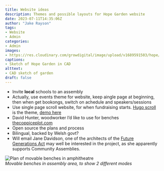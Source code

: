 ```yaml
---
title: Website ideas
description: Themes and possible layouts for Hope Garden website
date: 2023-07-11T14:35:06Z
author: "Jake Rayson"
tags: 
- Website
- Admin
categories:
- Admin
images: 
- https://res.cloudinary.com/growdigital/image/upload/v1689591503/hope/cad-sketch-230717.png
captions:
- Sketch of Hope Garden in CAD
alttext:
- CAD sketch of garden
draft: false
---
```


* Invite **local** schools to an assembly
* Actually, use events theme for website, keep aingle page at beginning, then when get bookongs, switch on achedule and speakers/sessions
* Use single page scroll website, for when fundraising starts. [Hugo scroll](https://themes.gohugo.io/themes/hugo-scroll/) is the theme, [demo here](https://zjedi.github.io/hugo-scroll/)
* David Hunter, woodworker I’d like to use for benches [thecoppiceplot.com](https://thecoppiceplot.com/about/)
* Open source the plans and process
* Bilingual, backed by Welsh govt?
* Will email Jane Davidson, one of the architects of the [Future Generations Act](https://www.futuregenerations.wales/about-us/future-generations-act/) may well be interested in the project, as she apparently supports Community Assemblies.

![Plan of movable benches in amphitheatre](https://res.cloudinary.com/growdigital/image/upload/v1689077853/hope/benches-sketch-230712.jpg)  
_Movable benches in assembly area, to show 2 different modes_
